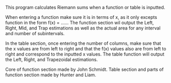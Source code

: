This program calculates Riemann sums when a function or table is inputted. 

When entering a function make sure it is in terms of x, as it only excepts function in the form
f(x) = ...... 
The function section wil output the Left, Right, Mid, and Trap estimations as well as the actual area for any interval and number of subintervals.


In the table section, once entering the number of columns, make sure that the x values are from left to right and that the f(x) values also
are from left to right and correspond to the inputted x values. The table function will output the Left, Right, and Trapezoidal estimations.  

Core of function section made by John Schmidt. Table section and parts of function section made by Hunter and Liam. 